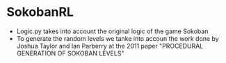 # SokobanRL

- Logic.py takes into account the original logic of the game Sokoban
- To generate the random levels we tanke into accoun the work done by Joshua Taylor and Ian Parberry at the 2011 paper "PROCEDURAL GENERATION OF SOKOBAN LEVELS"
